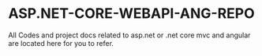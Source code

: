 # ASP.NET-CORE-WEBAPI-ANG-REPO
All Codes and project docs related to asp.net or .net core mvc and angular are located here for you to refer.
